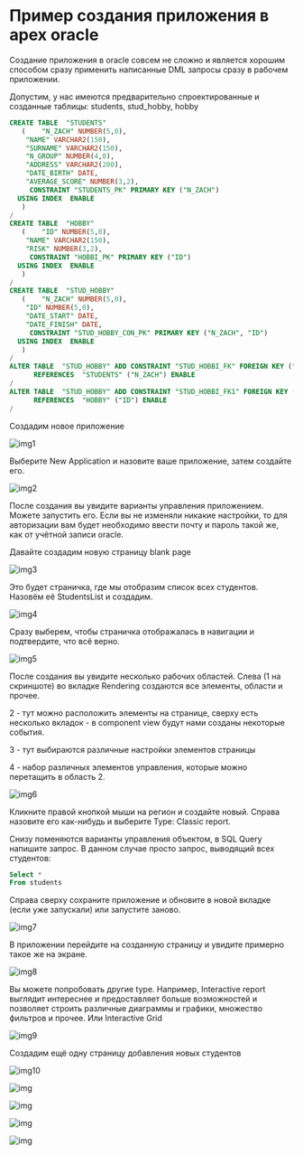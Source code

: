 # Пример создания приложения в apex oracle

Создание приложения в oracle совсем не сложно и является хорошим способом сразу применить написанные DML запросы сразу в рабочем приложении.

Допустим, у нас имеются предварительно спроектированные и созданные таблицы: students, stud_hobby, hobby

```sql
CREATE TABLE  "STUDENTS"
   (	"N_ZACH" NUMBER(5,0),
	"NAME" VARCHAR2(150),
	"SURNAME" VARCHAR2(150),
	"N_GROUP" NUMBER(4,0),
	"ADDRESS" VARCHAR2(200),
	"DATE_BIRTH" DATE,
	"AVERAGE_SCORE" NUMBER(3,2),
	 CONSTRAINT "STUDENTS_PK" PRIMARY KEY ("N_ZACH")
  USING INDEX  ENABLE
   )
/
CREATE TABLE  "HOBBY"
   (	"ID" NUMBER(5,0),
	"NAME" VARCHAR2(150),
	"RISK" NUMBER(3,2),
	 CONSTRAINT "HOBBI_PK" PRIMARY KEY ("ID")
  USING INDEX  ENABLE
   )
/
CREATE TABLE  "STUD_HOBBY"
   (	"N_ZACH" NUMBER(5,0),
	"ID" NUMBER(5,0),
	"DATE_START" DATE,
	"DATE_FINISH" DATE,
	 CONSTRAINT "STUD_HOBBY_CON_PK" PRIMARY KEY ("N_ZACH", "ID")
  USING INDEX  ENABLE
   )
/
ALTER TABLE  "STUD_HOBBY" ADD CONSTRAINT "STUD_HOBBI_FK" FOREIGN KEY ("N_ZACH")
	  REFERENCES  "STUDENTS" ("N_ZACH") ENABLE
/
ALTER TABLE  "STUD_HOBBY" ADD CONSTRAINT "STUD_HOBBI_FK1" FOREIGN KEY ("ID")
	  REFERENCES  "HOBBY" ("ID") ENABLE
/
```

Создадим новое приложение

![img1](./img/2018-12-24_22-38-28.png)

Выберите New Application и назовите ваше приложение, затем создайте его.

![img2](./img/2018-12-24_22-40-39.png)

После создания вы увидите варианты управления приложением. Можете запустить его. Если вы не изменяли никакие настройки, то для авторизации вам будет необходимо ввести почту и пароль такой же, как от учётной записи oracle.

Давайте создадим новую страницу blank page

![img3](./img/2018-12-24_22-43-26.png)

Это будет страничка, где мы отобразим список всех студентов. Назовём её StudentsList и создадим.

![img4](./img/2018-12-24_22-47-35.png)

Сразу выберем, чтобы страничка отображалась в навигации и подтвердите, что всё верно.

![img5](./img/2018-12-24_22-49-36.png)

После создания вы увидите несколько рабочих областей. Слева (1 на скриншоте) во вкладке Rendering создаются все элементы, области и прочее.

2 - тут можно расположить элементы на странице, сверху есть несколько вкладок - в component view будут нами созданы некоторые события.

3 - тут выбираются различные настройки элементов страницы

4 - набор различных элементов управления, которые можно перетащить в область 2.

![img6](./img/2018-12-24_22-51-05.png)

Кликните правой кнопкой мыши на регион и создайте новый. Справа назовите его как-нибудь и выберите Type: Classic report.

Снизу поменяются варианты управления объектом, в SQL Query напишите запрос. В данном случае просто запрос, выводящий всех студентов:

```sql
Select *
From students
```

Справа сверху сохраните приложение и обновите в новой вкладке (если уже запускали) или запустите заново.

![img7](./img/2018-12-24_23-01-23.png)

В приложении перейдите на созданную страницу и увидите примерно такое же на экране.

![img8](./img/2018-12-24_23-05-38.png)

Вы можете попробовать другие type. Например, Interactive report выглядит интереснее и предоставляет больше возможностей и позволяет строить различные диаграммы и графики, множество фильтров и прочее. Или Interactive Grid

![img9](./img/2018-12-24_23-08-40.png)

Создадим ещё одну страницу добавления новых студентов

![img10]()

![img]()

![img]()

![img]()

![img]()
